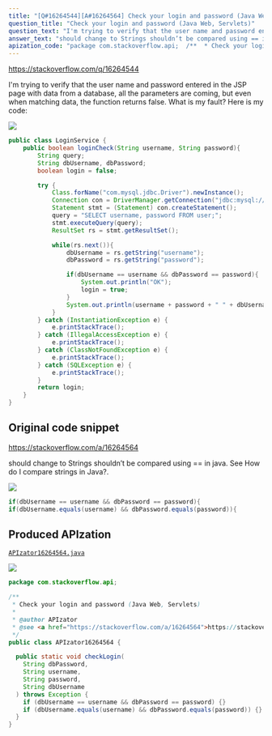 ```yaml
---
title: "[Q#16264544][A#16264564] Check your login and password (Java Web, Servlets)"
question_title: "Check your login and password (Java Web, Servlets)"
question_text: "I'm trying to verify that the user name and password entered in the JSP page with data from a database, all the parameters are coming, but even when matching data, the function returns false. What is my fault? Here is my code:"
answer_text: "should change to Strings shouldn’t be compared using == in java. See How do I compare strings in Java?."
apization_code: "package com.stackoverflow.api;  /**  * Check your login and password (Java Web, Servlets)  *  * @author APIzator  * @see <a href=\"https://stackoverflow.com/a/16264564\">https://stackoverflow.com/a/16264564</a>  */ public class APIzator16264564 {    public static void checkLogin(     String dbPassword,     String username,     String password,     String dbUsername   ) throws Exception {     if (dbUsername == username && dbPassword == password) {}     if (dbUsername.equals(username) && dbPassword.equals(password)) {}   } }"
---
```


https://stackoverflow.com/q/16264544

I&#x27;m trying to verify that the user name and password entered in the JSP page with data from a database, all the parameters are coming, but even when matching data, the function returns false. What is my fault?
Here is my code:


<div class="code-logo"><img src="/stackoverflow.png" /></div>

```java
public class LoginService {
    public boolean loginCheck(String username, String password){
        String query;
        String dbUsername, dbPassword;
        boolean login = false;

        try {
            Class.forName("com.mysql.jdbc.Driver").newInstance();
            Connection con = DriverManager.getConnection("jdbc:mysql://localhost:3306/blog_u", "root", "root");
            Statement stmt = (Statement) con.createStatement();
            query = "SELECT username, password FROM user;";
            stmt.executeQuery(query);
            ResultSet rs = stmt.getResultSet();

            while(rs.next()){
                dbUsername = rs.getString("username");
                dbPassword = rs.getString("password");

                if(dbUsername == username && dbPassword == password){
                    System.out.println("OK");
                    login = true;
                }
                System.out.println(username + password + " " + dbUsername + dbPassword);
            }
        } catch (InstantiationException e) {
            e.printStackTrace();
        } catch (IllegalAccessException e) {
            e.printStackTrace();
        } catch (ClassNotFoundException e) {
            e.printStackTrace();
        } catch (SQLException e) {
            e.printStackTrace();
        }
        return login;
    }
}
```


## Original code snippet

https://stackoverflow.com/a/16264564

should change to
Strings shouldn’t be compared using == in java. See How do I compare strings in Java?.

<div class="code-logo"><img src="/stackoverflow.png" /></div>

```java
if(dbUsername == username && dbPassword == password){
if(dbUsername.equals(username) && dbPassword.equals(password)){
```

## Produced APIzation

[`APIzator16264564.java`](https://github.com/pasqualesalza/apization-temp/raw/main/data/search/APIzator16264564.java)

<div class="code-logo"><img src="/apizator.png" /></div>

```java
package com.stackoverflow.api;

/**
 * Check your login and password (Java Web, Servlets)
 *
 * @author APIzator
 * @see <a href="https://stackoverflow.com/a/16264564">https://stackoverflow.com/a/16264564</a>
 */
public class APIzator16264564 {

  public static void checkLogin(
    String dbPassword,
    String username,
    String password,
    String dbUsername
  ) throws Exception {
    if (dbUsername == username && dbPassword == password) {}
    if (dbUsername.equals(username) && dbPassword.equals(password)) {}
  }
}

```